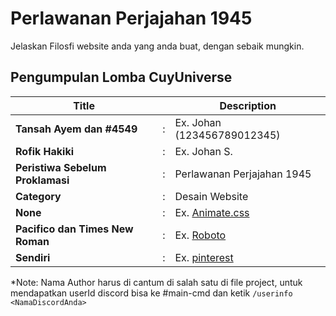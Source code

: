 # Perlawanan Perjajahan 1945

Jelaskan Filosfi website anda yang anda buat, dengan sebaik mungkin.

## Pengumpulan Lomba CuyUniverse

| Title                            |     | Description                                                               |
| -------------------------------- | --- | ------------------------------------------------------------------------- |
| **Tansah Ayem dan #4549**        | :   | Ex. Johan (123456789012345)                                               |
| **Rofik Hakiki**                 | :   | Ex. Johan S.                                                              |
| **Peristiwa Sebelum Proklamasi** | :   | Perlawanan Perjajahan 1945                                                |
| **Category**                     | :   | Desain Website                                                            |
| **None**                         | :   | Ex. [Animate.css](https://animate.style/)                                 |
| **Pacifico dan Times New Roman** | :   | Ex. [Roboto](https://fonts.google.com/specimen/Roboto)                    |
| **Sendiri**                      | :   | Ex. [pinterest](https://id.pinterest.com/pin/43628690133133372/?mt=login) |

\*Note: Nama Author harus di cantum di salah satu di file project, untuk mendapatkan userId discord bisa ke #main-cmd dan ketik `/userinfo <NamaDiscordAnda>`

